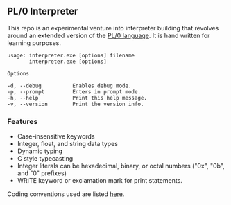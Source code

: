 ## PL/0 Interpreter

This repo is an experimental venture into interpreter building that revolves
around an extended version of the [PL/0 language](https://en.wikipedia.org/wiki/PL/0).
It is hand written for learning purposes.

```
usage: interpreter.exe [options] filename
       interpreter.exe [options]

Options

-d, --debug          Enables debug mode.
-p, --prompt         Enters in prompt mode.
-h, --help           Print this help message.
-v, --version        Print the version info.
```

### Features
 - Case-insensitive keywords
 - Integer, float, and string data types
 - Dynamic typing
 - C style typecasting
 - Integer literals can be hexadecimal, binary, or octal numbers ("0x", "0b", and "0" prefixes)
 - WRITE keyword or exclamation mark for print statements.

Coding conventions used are listed [here](https://docs.microsoft.com/en-us/dotnet/csharp/fundamentals/coding-style/coding-conventions).
